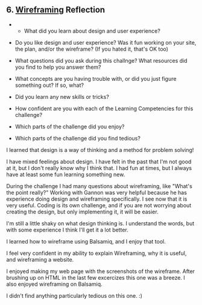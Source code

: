 ## 6. [Wireframing](6_wireframing/readme.md) Reflection

* * What did you learn about design and user experience? 
* Do you like design and user experience? Was it fun working on your site, the plan, and/or the wireframe? (If you hated it, that's OK too)

* What questions did you ask during this challnge? What resources did you find to help you answer them?  
* What concepts are you having trouble with, or did you just figure something out? If so, what?  
* Did you learn any new skills or tricks?
* How confident are you with each of the Learning Competencies for this challenge? 
* Which parts of the challenge did you enjoy?
* Which parts of the challenge did you find tedious?

I learned that design is a way of thinking and a method for problem solving!

I have mixed feelings about design. I have felt in the past that I'm not good at it, but I don't really know why I think that. I had fun at times, but I always have at least some fun learning something new. 

During the challenge I had many questions about wireframing, like "What's the point really?" Working with Gannon was very helpful because he has experience doing design and wireframing specifically. I see now that it is very useful. Coding is its own challenge, and if you are not worrying about creating the design, but only implementing it, it will be easier. 

I'm still a little shaky on what design thinking is. I understand the words, but with some experience I think I'll get it a lot better. 

I learned how to wireframe using Balsamiq, and I enjoy that tool.

I feel very confident in my ability to explain Wireframing, why it is useful, and wireframing a website. 

I enjoyed making my web page with the screenshots of the wireframe. After brushing up on HTML in the last few excercizes this one was a breeze. I also enjoyed wireframing on Balsamiq.

I didn't find anything particularly tedious on this one. :)
